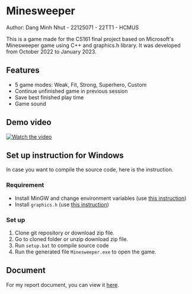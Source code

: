 # Minesweeper
Author: Dang Minh Nhut - 22125071 - 22TT1 - HCMUS

This is a game made for the CS161 final project based on 
Microsoft's Minesweeper game using C++ and graphics.h 
library. It was developed from October 2022 to January 2023.

## Features
- 5 game modes: Weak, Fit, Strong, Superhero, Custom 
- Continue unfinished game in previous session
- Save best finished play time
- Game sound 

## Demo video
[![Watch the video](https://img.youtube.com/vi/4dfjIGfTMjc/hqdefault.jpg)](https://youtu.be/4dfjIGfTMjc)

## Set up instruction for Windows
In case you want to compile the source code, here is the instruction.
### Requirement 
- Install MinGW and change environment variables (use [this instruction](https://www.geeksforgeeks.org/installing-mingw-tools-for-c-c-and-changing-environment-variable/))
- Install `graphics.h` (use [this instruction](https://github.com/BJMinhNhut/graphics.h))
### Set up
1. Clone git repository or download zip file.
2. Go to cloned folder or unzip download zip file.
3. Run `setup.bat` to compile source code 
4. Run the generated file `Minesweeper.exe` to open the game. 

## Document 
For my report document, you can view it [here](https://docs.google.com/document/d/1MkVS1yU-i3NFV7AWG_X1vQl2QzYqT4wi/edit?usp=sharing&ouid=109700764177977380592&rtpof=true&sd=true).